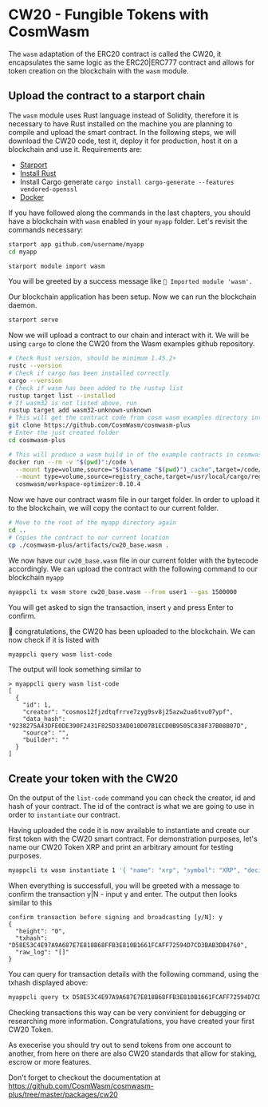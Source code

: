 # CW20 - Fungible Tokens with CosmWasm

The `wasm` adaptation of the ERC20 contract is called the CW20, it encapsulates the same logic as the ERC20|ERC777 contract and allows for token creation on the blockchain with the `wasm` module. 

## Upload the contract to a starport chain

The `wasm` module uses Rust language instead of Solidity, therefore it is necessary to have Rust installed on the machine you are planning to compile and upload the smart contract. In the following steps, we will download the CW20 code, test it, deploy it for production, host it on a blockchain and use it.
Requirements are:

- [Starport](https://github.com/tendermint/starport)
- [Install Rust](https://www.rust-lang.org/)
- Install Cargo generate
`cargo install cargo-generate --features vendored-openssl`
- [Docker](https://www.docker.com/)

If you have followed along the commands in the last chapters, you should have a blockchain with `wasm` enabled in your `myapp` folder. Let's revisit the commands necessary:

```bash
starport app github.com/username/myapp
cd myapp
```

```bash
starport module import wasm
```

You will be greeted by a success message like `🎉 Imported module 'wasm'.`

Our blockchain application has been setup. Now we can run the blockchain daemon.

```bash
starport serve
```

Now we will upload a contract to our chain and interact with it. We will be using `cargo` to clone the CW20 from the Wasm examples github repository.

```bash
# Check Rust version, should be minimum 1.45.2+
rustc --version
# Check if cargo has been installed correctly
cargo --version
# Check if wasm has been added to the rustup list
rustup target list --installed
# If wasm32 is not listed above, run 
rustup target add wasm32-unknown-unknown
# This will get the contract code from cosm wasm examples directory into the name folder
git clone https://github.com/CosmWasm/cosmwasm-plus
# Enter the just created folder
cd cosmwasm-plus

# This will produce a wasm build in of the example contracts in cosmwasm-plus
docker run --rm -v "$(pwd)":/code \
  --mount type=volume,source="$(basename "$(pwd)")_cache",target=/code/target \
  --mount type=volume,source=registry_cache,target=/usr/local/cargo/registry \
  cosmwasm/workspace-optimizer:0.10.4
```

Now we have our contract wasm file in our target folder. In order to upload it to the blockchain, we will copy the contact to our current folder.

```bash
# Move to the root of the myapp directory again
cd ..
# Copies the contract to our current location
cp ./cosmwasm-plus/artifacts/cw20_base.wasm .
```

We now have our `cw20_base.wasm` file in our current folder with the bytecode accordingly. We can upload the contract with the following command to our blockchain `myapp`

```bash
myappcli tx wasm store cw20_base.wasm --from user1 --gas 1500000
```

You will get asked to sign the transaction, insert `y` and press Enter to confirm.

:tada: congratulations, the CW20 has been uploaded to the blockchain.
We can now check if it is listed with

```bash
myappcli query wasm list-code
```

The output will look something similar to

```
> myappcli query wasm list-code
[
  {
    "id": 1,
    "creator": "cosmos12fjzdtqfrrve7zyg9sv8j25azw2ua6tvu07ypf",
    "data_hash": "9238275A43DFE0DE390F2431F825D33AD010D07B1ECD0B9505C838F37B08B07D",
    "source": "",
    "builder": ""
  }
]
```

## Create your token with the CW20

On the output of the `list-code` command you can check the creator, id and hash of your contract. The id of the contract is what we are going to use in order to `instantiate` our contract. 

Having uploaded the code it is now available to instantiate and create our first token with the CW20 smart contract. 
For demonstration purposes, let's name our CW20 Token XRP and print an arbitrary amount for testing purposes.

```bash
myappcli tx wasm instantiate 1 '{ "name": "xrp", "symbol": "XRP", "decimals": 8, "initial_balances": [ { "address": "cosmos12fjzdtqfrrve7zyg9sv8j25azw2ua6tvu07ypf", "amount": 10000000000 } ]}' --from user1 --label xrp --gas 1000000
```

When everything is successfull, you will be greeted with a message to confirm the transaction y|N - input y and enter.
The output then looks similar to this

```
confirm transaction before signing and broadcasting [y/N]: y
{
  "height": "0",
  "txhash": "D58E53C4E97A9A687E7E818B68FFB3E810B1661FCAFF72594D7CD3BAB3DB4760",
  "raw_log": "[]"
}
```

You can query for transaction details with the following command, using the txhash displayed above:

```bash
myappcli query tx D58E53C4E97A9A687E7E818B68FFB3E810B1661FCAFF72594D7CD3BAB3DB4760
```

Checking transactions this way can be very convinient for debugging or researching more information.
Congratulations, you have created your first CW20 Token.

As execerise you should try out to send tokens from one account to another, from here on there are also CW20 standards that allow for staking, escrow or more features.

Don't forget to checkout the documentation at https://github.com/CosmWasm/cosmwasm-plus/tree/master/packages/cw20

